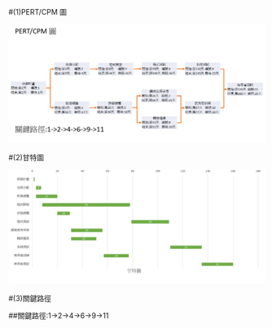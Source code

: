 #(1)PERT/CPM 圖

![PERT](PERT.png "PERT")

#(2)甘特圖

![Gantt](Gantt.png "Gantt")

#(3)關鍵路徑

##關鍵路徑:1->2->4->6->9->11
